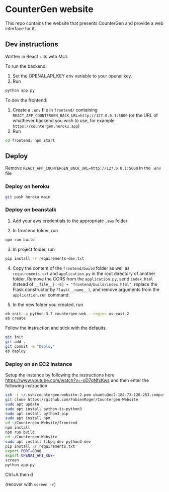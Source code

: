 # CounterGen website

This repo contains the website that presents CounterGen and provide a web interface for it.

## Dev instructions

Written in React + ts with MUI.

To run the backend:

1. Set the OPENAI_API_KEY env variable to your openai key.
2. Run

```bash
python app.py
```

To dev the frontend:

1. Create a `.env` file in `frontend/` containing `REACT_APP_COUNTERGEN_BACK_URL=http://127.0.0.1:5000` (or the URL of whathever backend you wish to use, for example `https://countergen.heroku.app`)
2. Run

```bash
cd frontend; npm start
```

## Deploy

Remove `REACT_APP_COUNTERGEN_BACK_URL=http://127.0.0.1:5000` in the `.env` file

### Deploy on heroku

```bash
git push heroku main
```

### Deploy on beanstalk

1. Add your aws credentials to the appropriate `.aws` folder

2. In frontend folder, run

```bash
npm run build
```

3. In project folder, run

```bash
pip install -r requirements-dev.txt
```

4. Copy the content of the `frontend/build` folder as well as `requirements.txt` and `application.py`
   in the root directory of another folder. Remove the CORS from the `application.py`, send `index.html` instead of `__file__[:-6] + "frontend/build/index.html"`, replace the Flask constructor by `Flask(__name__)`, and remove arguments from the `application.run` command.

5. In the new folder you created, run

```bash
eb init -p python-3.7 countergen-web --region us-east-2
eb create
```

Follow the instruction and stick with the defaults.

```bash
git init
git add .
git commit -m "Deploy"
eb deploy
```

### Deploy on an EC2 instance

Setup the instance by following the instructions here <https://www.youtube.com/watch?v=-oD7qNfxKws>
and then enter the following instruction

```bash
ssh -i ~/.ssh/countergen-website-2.pem ubuntu@ec2-184-73-128-253.compute-1.amazonaws.com
git clone https://github.com/FabienRoger/Countergen-Website
sudo apt update
sudo apt install python-is-python3
sudo apt install python3-pip
sudo apt install npm
cd ~/Countergen-Website/frontend
npm install
npm run build
cd ~/Countergen-Website
sudo apt install libpq-dev python3-dev
pip install -r requirements.txt
export PORT=8080
export OPENAI_API_KEY=
screen
python app.py
```

Ctrl+A then d

(recover with `screen -r`)
